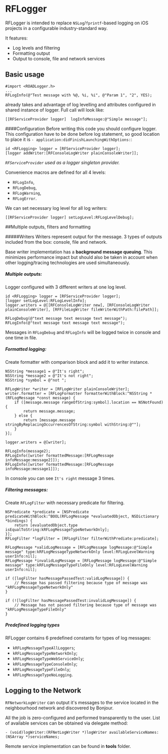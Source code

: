 # RFLogger

RFLogger is intended to replace `NSLog`/`fprintf`-based logging on iOS projects in a configurable industry-standard way. 

It features:

* Log levels and filtering 
* Formatting output
* Output to console, file and network services

## Basic usage
```objc
#import <ROADLogger.h>
...
RFLogInfo(@"Test message with %@, %i, %i", @"Param 1", "2", YES);
```
already takes and advantage of log levelling and attributes configured in shared instance of logger. Full call will look like: 
```objc
[[RFServiceProvider logger]  logInfoMessage:@"Simple message"];
```
####Configuration
Before writing this code you should configure logger. This configuration have to be done before log statement, so good location to place it is `- application:didFinishLaunchingWithOptions:`:
```objc
id <RFLogging> logger = [RFServiceProvider logger];
[logger addWriter:[RFConsoleLogWriter plainConsoleWriter]];
```
*`RFServiceProvider` used as a logger singleton provider.*  

Convenience macros are defined for all 4 levels:

* `RFLogInfo`,
* `RFLogDebug`,
* `RFLogWarning`,
* `RFLogError`.

We can set necessary log level for all log writers:
```objc
[[RFServiceProvider logger] setLogLevel:RFLogLevelDebug];
```
##Multiple outputs, filters and formatting

#####Writers
Writers represent output for the message. 3 types of outputs included from the box: console, file and network.

Base writer implementation has a **background message queuing**. This minimizes performance impact but should also be taken in account when other logging/tracing technologies are used simultaneously.

##### Multiple outputs:
Logger configured with 3 different writers at one log level. 
```objc
id <RFLogging> logger = [RFServiceProvider logger];
[logger setLogLevel:RFLogLevelInfo];
logger.writers = @[[RFConsoleLogWriter new], [RFConsoleLogWriter plainConsoleWriter], [RFFileLogWriter fileWriterWithPath:filePath]];
    
RFLogDebug(@"text message text message text message");
RFLogInfo(@"text message text message text message");
```
Messages in `RFLogDebug` and `RFLogInfo`  will be logged twice in console and one time in file.

##### Formatted logging:
Create formatter with comparison block and add it to writer instance. 
```objc
NSString *message1 = @"It's right";
NSString *message2 = @"It's not right";
NSString *symbol = @"not ";
    
RFLogWriter *writer = [RFLogWriter plainConsoleWriter];
writer.formatter = [RFLogFormatter formatterWithBlock:^NSString *(RFLogMessage *const message) {
    if ([message.message rangeOfString:symbol].location == NSNotFound) {
        return message.message;
    } else {
        return [message.message stringByReplacingOccurrencesOfString:symbol withString:@""];
    }
}];

logger.writers = @[writer];

RFLogInfo(message2);
RFLogInfo([writer formattedMessage:[RFLogMessage infoMessage:message2]]);
RFLogInfo([writer formattedMessage:[RFLogMessage infoMessage:message1]]);
```
In console you can see `It's right` message 3 times.

##### Filtering messages:
Create `RFLogFilter` with necessary predicate for filtering. 
```objc
NSPredicate *predicate = [NSPredicate predicateWithBlock:^BOOL(RFLogMessage *evaluatedObject, NSDictionary *bindings) {
    return [evaluatedObject.type isEqualToString:kRFLogMessageTypeNetworkOnly];
}];
RFLogFilter *logFilter = [RFLogFilter filterWithPrediate:predicate];

RFLogMessage *validLogMessage = [RFLogMessage logMessage:@"Simple message" type:kRFLogMessageTypeNetworkOnly level:RFLogLevelWarning userInfo:nil];
RFLogMessage *invalidLogMessage = [RFLogMessage logMessage:@"Simple message" type:kRFLogMessageTypeFileOnly level:RFLogLevelWarning userInfo:nil];

if ([logFilter hasMessagePassedTest:validLogMessage]) {
    // Message has passed filtering because type of message was "kRFLogMessageTypeNetworkOnly"
}
    
if (![logFilter hasMessagePassedTest:invalidLogMessage]) {
    // Message has not passed filtering because type of message was "kRFLogMessageTypeFileOnly"
}
```
##### Predefined logging types
RFLogger contains 6 predefined constants for types of log messages: 

 - `kRFLogMessageTypeAllLoggers`;
 - `kRFLogMessageTypeNetworkOnly`;
 - `kRFLogMessageTypeWebServiceOnly`;
 - `kRFLogMessageTypeConsoleOnly`;
 - `kRFLogMessageTypeFileOnly`;
 - `kRFLogMessageTypeNoLogging`.

## Logging to the Network
`RFNetworkLogWriter` can output it's messages to the service located in the neighbourhood network and discovered by Bonjour.

All the job is zero-configured and performed transparently to the user. List of available services can be obtained via delegate method:
```objc		
- (void)logWriter:(RFNetLogWriter *)logWriter availableServiceNames:(NSArray *)serviceNames;
```	
Remote service implementation can be found in **tools** folder.
